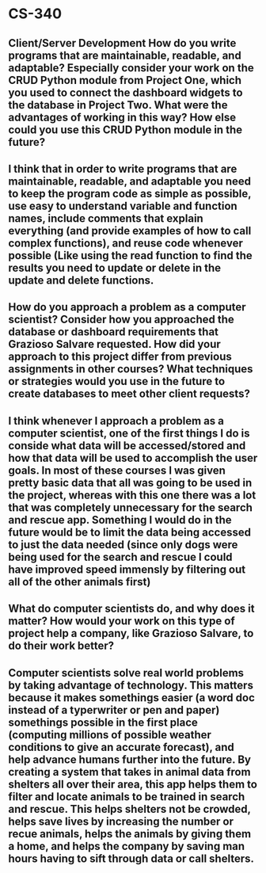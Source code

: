 # CS-340
Client/Server Development
How do you write programs that are maintainable, readable, and adaptable? Especially consider your work on the CRUD Python module from Project One, which you used to connect the dashboard widgets to the database in Project Two. What were the advantages of working in this way? How else could you use this CRUD Python module in the future?
-
I think that in order to write programs that are maintainable, readable, and adaptable you need to keep the program code as simple as possible, use easy to understand variable and function names, include comments that explain everything (and provide examples of how to call complex functions), and reuse code whenever possible (Like using the read function to find the results you need to update or delete in the update and delete functions.
-
How do you approach a problem as a computer scientist? Consider how you approached the database or dashboard requirements that Grazioso Salvare requested. How did your approach to this project differ from previous assignments in other courses? What techniques or strategies would you use in the future to create databases to meet other client requests?
-
I think whenever I approach a problem as a computer scientist, one of the first things I do is conside what data will be accessed/stored and how that data will be used to accomplish the user goals. In most of these courses I was given pretty basic data that all was going to be used in the project, whereas with this one there was a lot that was completely unnecessary for the search and rescue app. Something I would do in the future would be to limit the data being accessed to just the data needed (since only dogs were being used for the search and rescue I could have improved speed immensly by filtering out all of the other animals first)
-
What do computer scientists do, and why does it matter? How would your work on this type of project help a company, like Grazioso Salvare, to do their work better?
-
Computer scientists solve real world problems by taking advantage of technology. This matters because it makes somethings easier (a word doc instead of a typerwriter or pen and paper) somethings possible in the first place (computing millions of possible weather conditions to give an accurate forecast), and help advance humans further into the future. By creating a system that takes in animal data from shelters all over their area, this app helps them to filter and locate animals to be trained in search and rescue. This helps shelters not be crowded, helps save lives by increasing the number or recue animals, helps the animals by giving them a home, and helps the company by saving man hours having to sift through data or call shelters.
-
